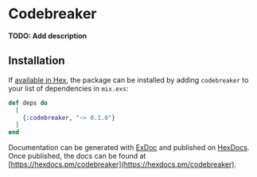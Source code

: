 # Codebreaker

**TODO: Add description**

## Installation

If [available in Hex](https://hex.pm/docs/publish), the package can be installed
by adding `codebreaker` to your list of dependencies in `mix.exs`:

```elixir
def deps do
  [
    {:codebreaker, "~> 0.1.0"}
  ]
end
```

Documentation can be generated with [ExDoc](https://github.com/elixir-lang/ex_doc)
and published on [HexDocs](https://hexdocs.pm). Once published, the docs can
be found at [https://hexdocs.pm/codebreaker](https://hexdocs.pm/codebreaker).

